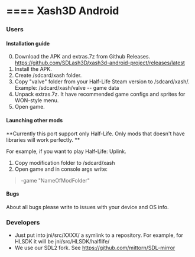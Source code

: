 ====
Xash3D Android
====

### Users
#### Installation guide
0. Download the APK and extras.7z from Github Releases. https://github.com/SDLash3D/xash3d-android-project/releases/latest
1. Install the APK.
2. Create /sdcard/xash folder.
3. Copy "valve" folder from your Half-Life Steam version to /sdcard/xash/. Example: /sdcard/xash/valve -- game data
4. Unpack extras.7z. It have recommended game configs and sprites for WON-style menu.
5. Open game. 

#### Launching other mods
**Currently this port support only Half-Life. Only mods that doesn't have libraries will work perfectly. **

For example, if you want to play Half-Life: Uplink. 

1. Copy modification folder to /sdcard/xash
2. Open game and in console args write: 
> -game "NameOfModFolder"

#### Bugs

About all bugs please write to issues with your device and OS info. 

### Developers

+ Just put into jni/src/XXXX/ a symlink to a repository. For example, for HLSDK it will be jni/src/HLSDK/halflife/
+ We use our SDL2 fork. See https://github.com/mittorn/SDL-mirror
